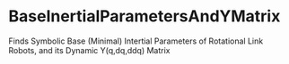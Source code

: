 # BaseInertialParametersAndYMatrix
Finds Symbolic Base (Minimal) Intertial Parameters of Rotational Link Robots, and its Dynamic Y(q,dq,ddq) Matrix
